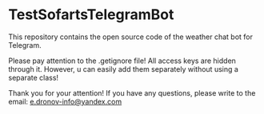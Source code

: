 # TestSofartsTelegramBot
This repository contains the open source code of the weather chat bot for Telegram.

Please pay attention to the .getignore file! All access keys are hidden through it. However, u can easily add them separately without using a separate class!

Thank you for your attention!
If you have any questions, please write to the email: e.dronov-info@yandex.com
